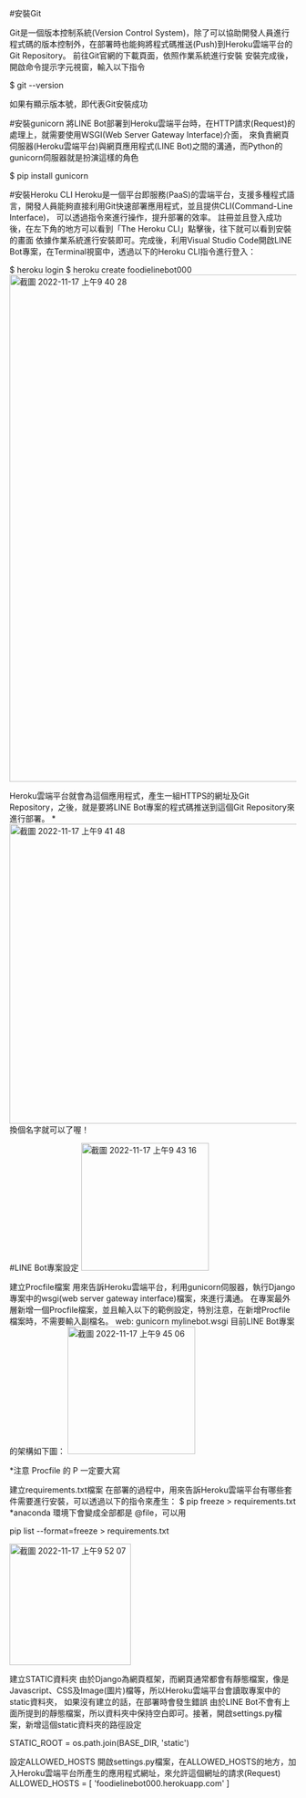 #安裝Git

Git是一個版本控制系統(Version Control System)，除了可以協助開發人員進行程式碼的版本控制外，在部署時也能夠將程式碼推送(Push)到Heroku雲端平台的Git Repository。
前往Git官網的下載頁面，依照作業系統進行安裝
安裝完成後，開啟命令提示字元視窗，輸入以下指令

$ git --version

如果有顯示版本號，即代表Git安裝成功

#安裝gunicorn
將LINE Bot部署到Heroku雲端平台時，在HTTP請求(Request)的處理上，就需要使用WSGI(Web Server Gateway Interface)介面，
來負責網頁伺服器(Heroku雲端平台)與網頁應用程式(LINE Bot)之間的溝通，而Python的gunicorn伺服器就是扮演這樣的角色

$ pip install gunicorn

#安裝Heroku CLI
Heroku是一個平台即服務(PaaS)的雲端平台，支援多種程式語言，開發人員能夠直接利用Git快速部署應用程式，並且提供CLI(Command-Line Interface)，
可以透過指令來進行操作，提升部署的效率。
註冊並且登入成功後，在左下角的地方可以看到「The Heroku CLI」點擊後，往下就可以看到安裝的畫面
依據作業系統進行安裝即可。完成後，利用Visual Studio Code開啟LINE Bot專案，在Terminal視窗中，透過以下的Heroku CLI指令進行登入：

$ heroku login
$ heroku create foodielinebot000
<img width="890" alt="截圖 2022-11-17 上午9 40 28" src="https://user-images.githubusercontent.com/102644365/202333034-7fce23a1-5a6d-45a0-9edb-a7471d44ed8f.png">

Heroku雲端平台就會為這個應用程式，產生一組HTTPS的網址及Git Repository，之後，就是要將LINE Bot專案的程式碼推送到這個Git Repository來進行部署。
*<img width="526" alt="截圖 2022-11-17 上午9 41 48" src="https://user-images.githubusercontent.com/102644365/202333189-95487b05-0ad1-443d-9b5e-42516e0d8c4b.png">
換個名字就可以了喔！

#LINE Bot專案設定
<img width="224" alt="截圖 2022-11-17 上午9 43 16" src="https://user-images.githubusercontent.com/102644365/202333391-34a30d1d-b03c-4c71-ab45-e05ce01a6377.png">

建立Procfile檔案
用來告訴Heroku雲端平台，利用gunicorn伺服器，執行Django專案中的wsgi(web server gateway interface)檔案，來進行溝通。
在專案最外層新增一個Procfile檔案，並且輸入以下的範例設定，特別注意，在新增Procfile檔案時，不需要輸入副檔名。
web: gunicorn mylinebot.wsgi
目前LINE Bot專案的架構如下圖：
<img width="224" alt="截圖 2022-11-17 上午9 45 06" src="https://user-images.githubusercontent.com/102644365/202333665-8727b17e-d477-4bbd-972a-1de63267805d.png">

*注意 Procfile 的 P  一定要大寫 

建立requirements.txt檔案
在部署的過程中，用來告訴Heroku雲端平台有哪些套件需要進行安裝，可以透過以下的指令來產生：
$ pip freeze > requirements.txt
*anaconda 環境下會變成全部都是 @file，可以用

pip list --format=freeze > requirements.txt

<img width="213" alt="截圖 2022-11-17 上午9 52 07" src="https://user-images.githubusercontent.com/102644365/202334518-4c5b0bf3-bc46-470b-a038-6808369efeae.png">

建立STATIC資料夾
由於Django為網頁框架，而網頁通常都會有靜態檔案，像是Javascript、CSS及Image(圖片)檔等，所以Heroku雲端平台會讀取專案中的static資料夾，
如果沒有建立的話，在部署時會發生錯誤
由於LINE Bot不會有上面所提到的靜態檔案，所以資料夾中保持空白即可。接著，開啟settings.py檔案，新增這個static資料夾的路徑設定

STATIC_ROOT = os.path.join(BASE_DIR, 'static')

設定ALLOWED_HOSTS
開啟settings.py檔案，在ALLOWED_HOSTS的地方，加入Heroku雲端平台所產生的應用程式網址，來允許這個網址的請求(Request)
ALLOWED_HOSTS = [
    'foodielinebot000.herokuapp.com'
]


